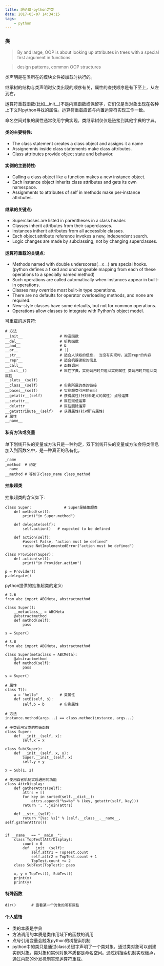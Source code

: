 ```yaml
---
title: 理论篇-python之类
date: 2017-05-07 14:34:15
tags:
    - python
---
```


### 类

> By and large, OOP is about looking up attributes in trees with a special first argument in functions.

> design patterns, common OOP structures

类声明是在类所在的模块文件被加载时执行的。

继承树的结构与类声明时父类出现的顺序有关，属性的查找顺序是有下至上，从左到右。

运算符重载函数(比如\_\_init\_\_)不是内建函数或保留字，它们仅是当对象出现在各种上下文时python寻找的属性。运算符重载应该与内置运算符实现工作一致。

命名空间对象的属性通常使用字典实现，类继承树仅仅是链接到其他字典的字典。

#### 类的主要特性:

* The class statement creates a class object and assigns it a name
* Assignemnts inside class statements make class attributes.
* Class attributes provide object state and behavior.

#### 实例的主要特性:

* Calling a class object like a function makes a new instance object.
* Each instance object inherits class attributes and gets its own namespace.
* Assignments to attributes of self in methods make per-instance attributes.

#### 继承的关键点:

* Superclasses are listed in parentheses in a class header.
* Classes inherit attributes from their superclasses.
* Instances intherit attributes from all accessible classes.
* Each object.attribute reference invokes a new, independent search.
* Logic changes are made by subclassing, not by changing superclasses.

#### 运算符重载的关键点:

* Methods named with double underscores(\_\_x\_\_) are special hooks.(python defines a fixed and unchangeable mapping from each of these operations to a specially named method)
* Such operations are called automatically when instances appear in built-in operations.
* Classes may override most bulit-in type operations.
* There are no defaults for operator overloading methods, and none are required.
* New-style classes have some defaults, but not for common operations.
* Operations allow classes to integrate with Python's object model. 

可重载的运算符:

```
# 方法
__init__                 # 构造函数
__del__                  # 析构函数
__and__                  # &
__or__                   # ||
__str__                  # 适合人读取的信息， 当没有实现时，返回repr的内容
__repr__                 # 适合机器读取的信息
__call__                 # 函数调用
__dict__()               # 属性字典，实例调用时只返回实例属性 类调用时只返回类属性
__slots__(self)
__class__(self)          # 实例所属的类的链接
__bases__(self)          # 实例超类引用的元组
__getattr__(self)        # 获得属性(针对未定义的属性) 点号运算
__setattr__              # 属性赋值运算
__delattr__              # 属性删除运算 
__getattribute__(self)   # 获得属性(针对所有属性)
# 属性
__name__
```

#### 私有方法或变量
单下划线开头的变量或方法只是一种约定，双下划线开头的变量或方法会将类信息加入到函数名中，是一种真正的私有化。
```
_name
_method  # 约定
__name
__method # 等价于class_name class_method
```

#### 抽象超类
抽象超类的含义如下:

```
class Super:               # Super是抽象超类
    def method(self):
        print("in Super.method")

    def delegate(self):
        self.action()   # expected to be defined
        
    def action(self):
        #assert False, "action must be defined"
        raise NotImplementedError("action must be defined")
        
class Provider(Super):
    def action(self):
        print("in Provider.action")

p = Provider()
p.delegate()
```
python提供的抽象超类的定义:

```
# 2.6
from abc import ABCMeta, abstractmethod

class Super():
    __metaclass__ = ABCMeta
    @abstractmethod
    def method(self):
        pass

s = Super()

# 3.0
from abc import ABCMeta, abstractmethod

class Super(metaclass = ABCMeta):
    @abstractmethod
    def method(self):
        pass

s = Super()
```


```
# 属性
class T():
    a = "hello"          # 类属性
    def setB(self, b):
        self.b = b       # 实例属性
 
# 方法        
instance.method(args...) == class.method(instance, args...)

# 子类调用父类的构造函数
class Super:
    def __init__(self, x):
        self.x = x

class Sub(Super):
    def __init__(self, x, y):
        Super.__init__(self, x)
        self.y = y

x = Sub(1, 2)
```

```
# 使用自省机制实现通用的功能
class AttrDisplay:
    def gatherAttrs(self):
        attrs = []
        for key in sorted(self.__dict__):
            attrs.append("%s=%s" % (key, getattr(self, key)))
        return ', '.join(attrs)

    def __str__(self):
        return "[%s: %s]" % (self.__class__.__name__, self.gatherAttrs())


if __name__ == "__main__":
    class TopTest(AttrDisplay):
        count = 0
        def __init__(self):
            self.attr1 = TopTest.count
            self.attr2 = TopTest.count + 1
            TopTest.count += 2
    class SubTest(TopTest): pass

    x, y = TopTest(), SubTest()
    print(x)
    print(y)
```

#### 特殊函数

```
dir()       # 查看某一个对象的所有属性
```

#### 个人感悟

* 类的本质是字典
* 方法调用的本质是类作用域下的函数的调用
* 点号引用变量会触发python的树搜索机制
* python中的类只是通过class关键字声明了一个类对象。通过类对象可以创建实例对象。类对象和实例对象本质都是命名空间。通过树搜索机制实现继承，通过内部的分发机制实现运算符重载。